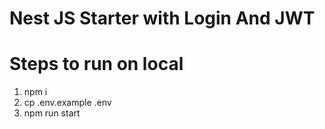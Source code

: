 # Nest JS Starter with Login And JWT

# Steps to run on local
1.	npm i
2.	cp .env.example .env
3.	npm run start